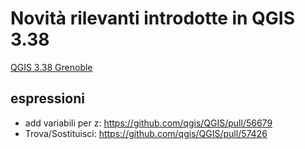 # Novità rilevanti introdotte in QGIS 3.38

[QGIS 3.38 Grenoble](https://changelog.qgis.org/en/qgis/version/3.38/)

## espressioni

- add variabili per z: <https://github.com/qgis/QGIS/pull/56679>
- Trova/Sostituisci: <https://github.com/qgis/QGIS/pull/57426>

